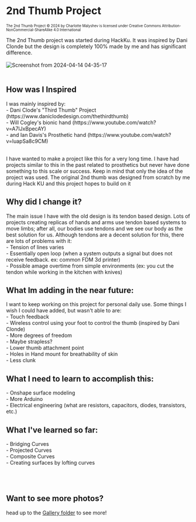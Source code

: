 # 2nd Thumb Project
<sub><sub> The 2nd Thumb Project © 2024 by Charlotte Malyshev is licensed under Creative Commons Attribution-NonCommercial-ShareAlike 4.0 International </sub></sub><br>

The 2nd Thumb project was started during HackKu. It was inspired by Dani Clonde but the design is completely 100% made by me and has significant difference.
<br><br>
![Screenshot from 2024-04-14 04-35-17](https://github.com/CharlotteBeLike/HackKu2024---2nd-Thumb-Project/assets/150643227/baa643fd-8540-4d36-91be-6b111d9568a6)
<br><br>
<h2> How was I Inspired </h2>
I was mainly inspired by:<br>
- Dani Clode's "Third Thumb" Project (https://www.daniclodedesign.com/thethirdthumb)<br>
- Will Cogley's bionic hand (https://www.youtube.com/watch?v=A7lJxBpecAY)<br>
- and Ian Davis's Prosthetic hand (https://www.youtube.com/watch?v=luapSa8c9CM)
<br><br>

I have wanted to make a project like this for a very long time. I have had projects similar to this in the past related to prosthetics but never have done something to this scale or success.
Keep in mind that only the idea of the project was used. The original 2nd thumb was designed from scratch by me during Hack KU and this project hopes to build on it

<h2> Why did I change it?</h2>
The main issue I have with the old design is its tendon based design. Lots of projects creating replicas of hands and arms use tendon based systems to move limbs; after all, our bodies use tendons and we see our body as the best solution for us. Although tendons are a decent solution for this, there are lots of problems with it:<br>
- Tension of lines varies<br>
- Essentially open loop (when a system outputs a signal but does not receive feedback. ex: common FDM 3d printer)<br>
- Possible amage overtime from simple environments (ex: you cut the tendon while working in the kitchen with knives)<br>

<h2> What Im adding in the near future:</h2>
I want to keep working on this project for personal daily use. Some things I wish I could have added, but wasn't able to are:<br>
- Touch feedback <br>
- Wireless control using your foot to control the thumb (inspired by Dani Clonde) <br>
- More degrees of freedom <br>
- Maybe strapless? <br>
- Lower thumb attachment point <br>
- Holes in Hand mount for breathability of skin <br>
- Less clunk <br>

<h2> What I need to learn to accomplish this:</h2>
- Onshape surface modeling <br>
- More Arduino <br>
- Electrical engineering (what are resistors, capacitors, diodes, transistors, etc.) <br>

<h2> What I've learned so far:</h2>
- Bridging Curves <br>
- Projected Curves <br>
- Composite Curves <br>
- Creating surfaces by lofting curves <br>

<br><br>
<h2> Want to see more photos?</h2>
head up to the <a href="https://github.com/CharlotteBeLike/2nd-Thumb-Project/tree/main/Gallery">Gallery folder</a> to see more!
